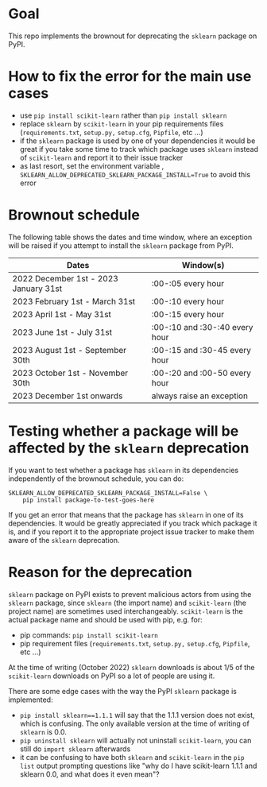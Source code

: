 # Goal

This repo implements the brownout for deprecating the `sklearn` package on PyPI.

# How to fix the error for the main use cases

- use `pip install scikit-learn` rather than `pip install sklearn`
- replace `sklearn` by `scikit-learn` in your pip requirements files
  (`requirements.txt`, `setup.py,` `setup.cfg`, `Pipfile`, etc ...)
- if the `sklearn` package is used by one of your dependencies
  it would be great if you take some time to track which package uses
  `sklearn` instead of `scikit-learn` and report it to their issue tracker
- as last resort, set the environment variable ,
  `SKLEARN_ALLOW_DEPRECATED_SKLEARN_PACKAGE_INSTALL=True` to avoid this error

# Brownout schedule

The following table shows the dates and time window, where an exception will be
raised if you attempt to install the `sklearn` package from PyPI.

| Dates                                 | Window(s)                      |
|---------------------------------------|--------------------------------|
| 2022 December 1st - 2023 January 31st | :00-:05 every hour             |
| 2023 February 1st - March 31st        | :00-:10 every hour             |
| 2023 April 1st - May 31st             | :00-:15 every hour             |
| 2023 June 1st - July 31st             | :00-:10 and :30-:40 every hour |
| 2023 August 1st - September 30th      | :00-:15 and :30-45 every hour  |
| 2023 October 1st - November 30th      | :00-:20 and :00-50 every hour  |
| 2023 December 1st onwards             | always raise an exception      |

# Testing whether a package will be affected by the `sklearn` deprecation

If you want to test whether a package has `sklearn` in its dependencies
independently of the brownout schedule, you can do:

```
SKLEARN_ALLOW_DEPRECATED_SKLEARN_PACKAGE_INSTALL=False \
    pip install package-to-test-goes-here
```

If you get an error that means that the package has `sklearn` in one of its
dependencies. It would be greatly appreciated if you track which package it is,
and if you report it to the appropriate project issue tracker to make them
aware of the `sklearn` deprecation.

# Reason for the deprecation

`sklearn` package on PyPI exists to prevent malicious actors from using the
`sklearn` package, since `sklearn` (the import name) and `scikit-learn` (the
project name) are sometimes used interchangeably. `scikit-learn` is the actual
package name and should be used with pip, e.g. for:
- pip commands: `pip install scikit-learn`
- pip requirement files (`requirements.txt`, `setup.py,` `setup.cfg`,
  `Pipfile`, etc ...)

At the time of writing (October 2022) `sklearn` downloads is about 1/5 of the
`scikit-learn` downloads on PyPI so a lot of people are using it.

There are some edge cases with the way the PyPI `sklearn` package is
implemented:
- `pip install sklearn==1.1.1` will say that the 1.1.1 version does not exist,
  which is confusing. The only available version at the time of writing of
  `sklearn` is 0.0.
- `pip uninstall sklearn` will actually not uninstall `scikit-learn`, you can
  still do `import sklearn` afterwards
- it can be confusing to have both `sklearn` and `scikit-learn` in the `pip
  list` output prompting questions like "why do I have scikit-learn 1.1.1 and
  sklearn 0.0, and what does it even mean"?

